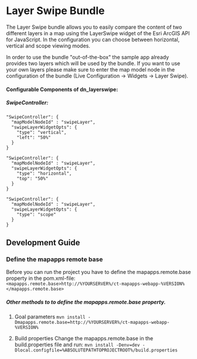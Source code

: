 # Layer Swipe Bundle
The Layer Swipe bundle allows you to easily compare the content of two different layers in a map using the LayerSwipe widget of the Esri ArcGIS API for JavaScript. In the configuration you can choose between horizontal, vertical and scope viewing modes. 

In order to use the bundle "out-of-the-box" the sample app already provides two layers which will be used by the bundle. If you want to use your own layers please make sure to enter the map model node in the configuration of the bundle (Live Configuration -> Widgets -> Layer Swipe).

#### Configurable Components of dn_layerswipe:

##### SwipeController:
```
"SwipeController": {
  "mapModelNodeId" : "swipeLayer",
  "swipeLayerWidgetOpts": {
    "type": "vertical",
    "left": "50%"
  }
}
```
```
"SwipeController": {
  "mapModelNodeId" : "swipeLayer",
  "swipeLayerWidgetOpts": {
    "type": "horizontal",
    "top": "50%"
  }
}
```
```
"SwipeController": {
  "mapModelNodeId" : "swipeLayer",
  "swipeLayerWidgetOpts": {
    "type": "scope"
  }
}
```

Development Guide
------------------
### Define the mapapps remote base
Before you can run the project you have to define the mapapps.remote.base property in the pom.xml-file:
`<mapapps.remote.base>http://%YOURSERVER%/ct-mapapps-webapp-%VERSION%</mapapps.remote.base>`

##### Other methods to to define the mapapps.remote.base property.
1. Goal parameters
`mvn install -Dmapapps.remote.base=http://%YOURSERVER%/ct-mapapps-webapp-%VERSION%`

2. Build properties
Change the mapapps.remote.base in the build.properties file and run:
`mvn install -Denv=dev -Dlocal.configfile=%ABSOLUTEPATHTOPROJECTROOT%/build.properties`
